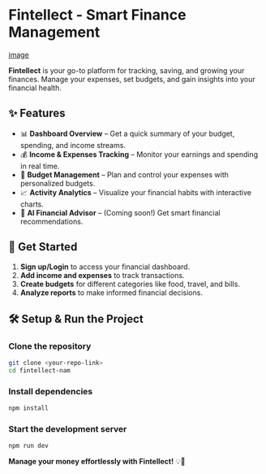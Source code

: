 # Fintellect - Smart Finance Management  
[image](https://github.com/user-attachments/assets/a5d39f0a-fa26-4363-9699-cb3f89e24bfb)


**Fintellect** is your go-to platform for tracking, saving, and growing your finances. Manage your expenses, set budgets, and gain insights into your financial health.  

## ✨ Features  
- 📊 **Dashboard Overview** – Get a quick summary of your budget, spending, and income streams.  
- 💰 **Income & Expenses Tracking** – Monitor your earnings and spending in real time.  
- 🎯 **Budget Management** – Plan and control your expenses with personalized budgets.  
- 📈 **Activity Analytics** – Visualize your financial habits with interactive charts.  
- 🤖 **AI Financial Advisor** – (Coming soon!) Get smart financial recommendations.  

## 🚀 Get Started  
1. **Sign up/Login** to access your financial dashboard.  
2. **Add income and expenses** to track transactions.  
3. **Create budgets** for different categories like food, travel, and bills.  
4. **Analyze reports** to make informed financial decisions.  

## 🛠️ Setup & Run the Project  

### Clone the repository  
```sh  
git clone <your-repo-link>  
cd fintellect-nam  
```  

### Install dependencies  
```sh  
npm install  
```  

### Start the development server  
```sh  
npm run dev  
```  

**Manage your money effortlessly with Fintellect!** 💡🚀  
